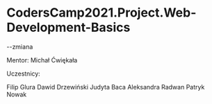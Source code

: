 # CodersCamp2021.Project.Web-Development-Basics

--zmiana

Mentor: Michał Ćwiękała

Uczestnicy:

Filip Glura
Dawid Drzewiński
Judyta Baca
Aleksandra Radwan
Patryk Nowak